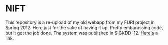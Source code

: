 NIFT
====

This repository is a re-upload of my old webapp from my FURI project in Spring 2012. Here just for the sake of having it up. Pretty embarassing code, but it got the job done. The system was published in SIGKDD '12. [Here's](http://dl.acm.org/citation.cfm?id=2339777) a link.
